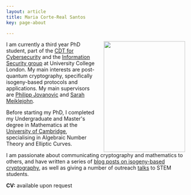 ```yaml
---
layout: article
title: Maria Corte-Real Santos
key: page-about

---
```


<img align="right" width="220" height="300" hspace="20" src="../images/profile.jpg">

I am currently a third year PhD student, part of the [CDT for Cybersecurity](https://www.ucl.ac.uk/cybersecurity-cdt/) and the [Information Security group](https://sec.cs.ucl.ac.uk/) at University College London. My main interests are post-quantum cryptography, specifically isogeny-based protocols and applications.
My main supervisors are [Philipp Jovanovic](https://philipp.jovanovic.io/) and [Sarah Meiklejohn](https://smeiklej.com/). 

Before starting my PhD, I completed my Undergraduate and Master's degree in Mathematics at the [University of Cambridge](https://www.maths.cam.ac.uk/), specialising in Algebraic Number Theory and Elliptic Curves.


I am passionate about communicating cryptography and mathematics to others, and have written a series of [blog posts on isogeny-based cryptography](https://mariascrs.github.io/posts.html), as well as giving a number of outreach [talks](https://mariascrs.github.io/talks.html) to STEM students.

**CV:** available upon request
